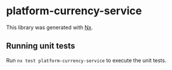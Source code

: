 # platform-currency-service

This library was generated with [Nx](https://nx.dev).

## Running unit tests

Run `nx test platform-currency-service` to execute the unit tests.
